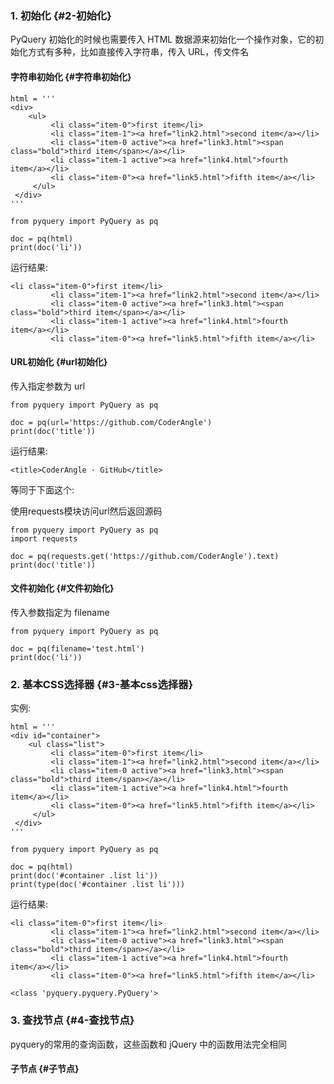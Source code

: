 ### 1. 初始化 {#2-初始化}

PyQuery 初始化的时候也需要传入 HTML 数据源来初始化一个操作对象，它的初始化方式有多种，比如直接传入字符串，传入 URL，传文件名

#### 字符串初始化 {#字符串初始化}

```
html = '''
<div>
    <ul>
         <li class="item-0">first item</li>
         <li class="item-1"><a href="link2.html">second item</a></li>
         <li class="item-0 active"><a href="link3.html"><span class="bold">third item</span></a></li>
         <li class="item-1 active"><a href="link4.html">fourth item</a></li>
         <li class="item-0"><a href="link5.html">fifth item</a></li>
     </ul>
 </div>
'''

from pyquery import PyQuery as pq

doc = pq(html)
print(doc('li'))
```

运行结果:

```
<li class="item-0">first item</li>
         <li class="item-1"><a href="link2.html">second item</a></li>
         <li class="item-0 active"><a href="link3.html"><span class="bold">third item</span></a></li>
         <li class="item-1 active"><a href="link4.html">fourth item</a></li>
         <li class="item-0"><a href="link5.html">fifth item</a></li>
```

#### URL初始化 {#url初始化}

传入指定参数为 url

```
from pyquery import PyQuery as pq

doc = pq(url='https://github.com/CoderAngle')
print(doc('title'))
```

运行结果:

```
<title>CoderAngle · GitHub</title>
```

等同于下面这个:

使用requests模块访问url然后返回源码

```
from pyquery import PyQuery as pq
import requests

doc = pq(requests.get('https://github.com/CoderAngle').text)
print(doc('title'))
```

#### 文件初始化 {#文件初始化}

传入参数指定为 filename

```
from pyquery import PyQuery as pq

doc = pq(filename='test.html')
print(doc('li'))
```

### 2. 基本CSS选择器 {#3-基本css选择器}

实例:

```
html = '''
<div id="container">
    <ul class="list">
         <li class="item-0">first item</li>
         <li class="item-1"><a href="link2.html">second item</a></li>
         <li class="item-0 active"><a href="link3.html"><span class="bold">third item</span></a></li>
         <li class="item-1 active"><a href="link4.html">fourth item</a></li>
         <li class="item-0"><a href="link5.html">fifth item</a></li>
     </ul>
 </div>
'''

from pyquery import PyQuery as pq

doc = pq(html)
print(doc('#container .list li'))
print(type(doc('#container .list li')))
```

运行结果:

```
<li class="item-0">first item</li>
         <li class="item-1"><a href="link2.html">second item</a></li>
         <li class="item-0 active"><a href="link3.html"><span class="bold">third item</span></a></li>
         <li class="item-1 active"><a href="link4.html">fourth item</a></li>
         <li class="item-0"><a href="link5.html">fifth item</a></li>

<class 'pyquery.pyquery.PyQuery'>
```

### 3. 查找节点 {#4-查找节点}

pyquery的常用的查询函数，这些函数和 jQuery 中的函数用法完全相同

#### 子节点 {#子节点}



